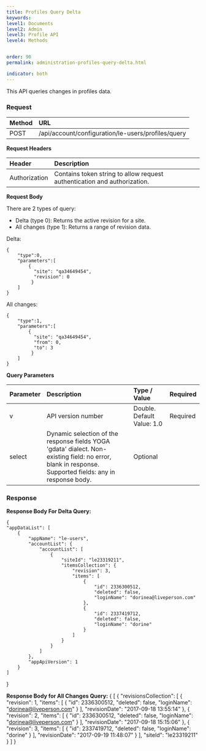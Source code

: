 ```yaml
---
title: Profiles Query Delta
keywords:
level1: Documents
level2: Admin
level3: Profile API
level4: Methods


order: 90
permalink: administration-profiles-query-delta.html

indicator: both
---
```


This API queries changes in profiles data.

### Request

| Method | URL |
 |:-------- | :----- |
 |POST  |/api/account/configuration/le-users/profiles/query |

**Request Headers**

 |Header | Description |
|:---------|  :------------ |
|Authorization|  Contains token string to allow request authentication and authorization. |

**Request Body**

There are 2 types of query:

- Delta (type 0): Returns the active revision for a site.
- All changes (type 1): Returns a range of revision data.

Delta:

    {
        "type":0,
        "parameters":[
            {
              "site": "qa34649454",
              "revision": 0
             }
        ]
    }

All changes:

    {
        "type":1,
        "parameters":[
            {
              "site": "qa34649454",
              "from": 0,
              "to": 3
             }
        ]
    }

**Query Parameters**

 |Parameter     |Description      |    Type / Value | Required |
 |:----------- | :-------------     |  :------------- | :--- |
| v |            API version number |  Double. Default Value: 1.0 | Required |
 |select | Dynamic selection of the response fields  YOGA 'gdata' dialect. Non-existing  field: no error, blank in response. Supported fields: any in response body.  |Optional  |

### Response

**Response Body For Delta Query:**

    {
    "appDataList": [
        {
            "appName": "le-users",
            "accountList": {
                "accountList": [
                    {
                        "siteId": "le23319211",
                        "itemsCollection": {
                            "revision": 3,
                            "items": [
                                {
                                    "id": 2336300512,
                                    "deleted": false,
                                    "loginName": "dorinea@liveperson.com"
                                },
                                {
                                    "id": 2337419712,
                                    "deleted": false,
                                    "loginName": "dorine"
                                }
                            ]
                        }
                    }
                ]
            },
            "appApiVersion": 1
        }
    ]
}

**Response Body for All Changes Query:**
{
[
    {
        "revisionsCollection": [
            {
                "revision": 1,
                "items": [
                    {
                        "id": 2336300512,
                        "deleted": false,
                        "loginName": "dorinea@liveperson.com"
                    }
                ],
                "revisionDate": "2017-09-18 13:55:14"
            },
            {
                "revision": 2,
                "items": [
                    {
                        "id": 2336300512,
                        "deleted": false,
                        "loginName": "dorinea@liveperson.com"
                    }
                ],
                "revisionDate": "2017-09-18 15:15:06"
            },
            {
                "revision": 3,
                "items": [
                    {
                        "id": 2337419712,
                        "deleted": false,
                        "loginName": "dorine"
                    }
                ],
                "revisionDate": "2017-09-19 11:48:07"
            }
        ],
        "siteId": "le23319211"
    }
]
}
